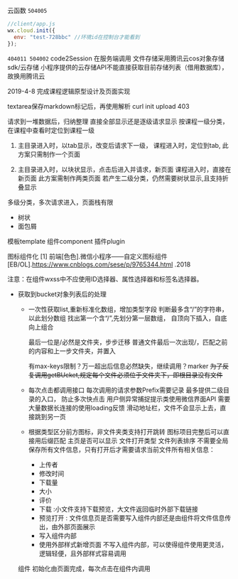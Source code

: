 云函数
`504005`

```js
//client/app.js
wx.cloud.init({
  env: "test-728bbc" //环境id在控制台才能看到
});
```

`404011 504002`
code2Session 在服务端调用
文件存储采用腾讯云cos对象存储sdk/云存储
小程序提供的云存储API不能直接获取目前存储列表（借用数据库），故换用腾讯云

2019-4-8 完成课程逻辑原型设计及页面实现

textarea保存markdown标记后，再使用解析
curl init
upload 403

请求到一堆数据后，归纳整理
直接全部显示还是逐级请求显示
按课程一级分类，在课程中查看时定位到课程一级
1. 主目录进入时，以tab显示，改变后请求下一级，
   课程进入时，定位到tab,
   此方案只需制作一个页面

2. 主目录进入时，以块状显示，点击后进入并请求，新页面
   课程进入时，直接在新页面
   此方案需制作两类页面
若产生二级分类，仍然需要树状显示,且支持折叠显示

多级分类，多次请求进入，页面栈有限
- 树状
- 面包屑

模板template
组件component
插件plugin

图标组件化
[1] 前端[色色].微信小程序——自定义图标组件[EB/OL].https://www.cnblogs.com/sese/p/9765344.html .2018

注意：在组件wxss中不应使用ID选择器、属性选择器和标签名选择器。

- 获取到bucket对象列表后的处理

  - 一次性获取list,重新标准化数组，增加类型字段
    判断最多含“/”的字符串，以此划分数组
    找出第一个含“/”,先划分第一层数组，
    自顶向下插入，自底向上组合

    最后一位是/必然是文件夹，步步迁移
    普通文件最后一次出现/，匹配之前的内容和上一步文件夹，并置入

    有max-keys限制？万一超出后信息必然缺失，继续调用？marker
    ~~为了反复调用getBUcket,规定每个文件必须位于文件夹下，即根目录没有文件~~

    
  - 每次点击都调用接口
    每次调用的请求参数Prefix需要记录
    最多提供二级目录的入口，
    防止多次快点击
    用户侧异常捕捉提示类使用微信界面API  需要大量数据长连接的使用loading反馈
    滑动地址栏，文件不会显示上去，直接跳到另一页
    
  - 根据类型区分前方图标，非文件夹类支持打开跳转
    图标项目完整后可以直接用后缀匹配
    主页是否可以显示
    文件打开类型
    文件列表排序
    不需要全局保存所有文件信息，只有打开后才需要请求当前文件所有相关信息：
      - 上传者
      - 修改时间
      - 下载量
      - 大小
      - 评价
      + 下载 :小文件支持下载预览，大文件返回临时外部下载链接
      + 预览打开 : 
    文件信息页是否需要写入组件内部还是由组件将文件信息传出，由外部页面展示
      - 写入组件内部
      - 使用外部样式新增页面
      不写入组件内部，可以使得组件使用更灵活，逻辑轻便，且外部样式容易调用

  组件
  初始化由页面完成，每次点击在组件内调用